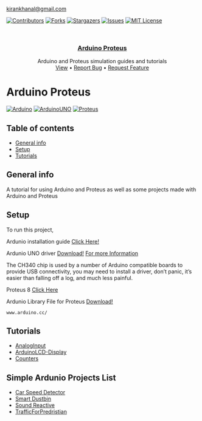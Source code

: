 kirankhanal@gmail.com
<!-- PROJECT SHIELDS -->
[![Contributors][contributors-shield]][contributors-url]
[![Forks][forks-shield]][forks-url]
[![Stargazers][stars-shield]][stars-url]
[![Issues][issues-shield]][issues-url]
[![MIT License][license-shield]][license-url]
<!-- [![LinkedIn][linkedin-shield]][linkedin-url] -->

<!-- PROJECT HEADING -->
<br />
<!-- <p align="center">
    <a href="https://github.com/andipstha/ArduinoProteus">
        <img src="assets/icon.png" alt="Logo" width="80" height="80">
    </a> -->
<h3 align="center"><a href="https://github.com/andipstha/ArduinoProteus">Arduino Proteus</a></h3>
    <p align="center">
        Arduino and Proteus simulation guides and tutorials
<!--         <br />
       <a href="#"><strong>WebSite 📃</strong></a>	
        <br /> -->
        <br />
        <a href="https://www.sandipshrestha0.com.np/ArduinoProteus/">View</a>
        •
        <a href="https://github.com/andipstha/ArduinoProteus/issues">Report Bug</a>
        •
        <a href="https://github.com/andipstha/ArduinoProteus/issues">Request Feature</a>
    </p>
</p>



# Arduino Proteus 
[![Arduino](https://img.shields.io/badge/Arduino-IDE%202.0.4-viridiangreen?style=for-the-badge&logo=Arduino)](https://github.com/Andipstha) [![ArduinoUNO](https://img.shields.io/badge/Arduino-UNO-viridiangreen?style=for-the-badge&logo=Arduino)](https://github.com/Andipstha) [![Proteus](https://img.shields.io/badge/Proteus-v8.0.0-skyblue?style=for-the-badge&logo=Atom)](https://github.com/Andipstha)

## Table of contents
* [General info](#general-info)
* [Setup](#setup)
* [Tutorials](#tutorials)


## General info
A tutorial for using Arduino and Proteus as well as some projects made with Arduino and Proteus
	
## Setup
To run this project,

Ardunio installation guide [Click Here!](https://support.arduino.cc/hc/en-us/articles/4412943340178-Open-the-Arduino-IDE-installation-folder?queryID=8ebc00493e3a2022d0263ccd07ab7c9e)


Ardunio UNO driver [Download!](Driver/CH34x_Install_Windows_v3_4.EXE)
[For more Information](https://sparks.gogo.co.nz/ch340.html)

The CH340 chip is used by a number of Arduino compatible boards to provide USB connectivity, you may need to install a driver, don’t panic, it’s easier than falling off a log, and much less painful.

Proteus 8 [Click Here](https://ettron.com/proteus-8-download-installation-with-crack-and-arduino-libraries/)

Ardunio Library File for Proteus [Download!](LibraryFiles/)

```
www.arduino.cc/
```

## Tutorials
* [AnalogInput](https://github.com/Andipstha/ArduinoProteus/tree/main/Tutorials/AnalogInput)
* [ArduinoLCD-Display](https://github.com/Andipstha/ArduinoProteus/tree/main/Tutorials/ArduinoLCD-Display)
* [Counters](https://github.com/Andipstha/ArduinoProteus/tree/main/Tutorials/Counters)



## Simple Ardunio Projects List
* [Car Speed Detector](https://microdigisoft.com/how-to-make-a-car-speed-detector-using-arduino-and-ir-sensor-in-proteus/)
* [Smart Dustbin](https://github.com/Andipstha/ArduinoProteus/tree/main/Projects/SmartDustbin)
* [Sound Reactive](https://github.com/Andipstha/ArduinoProteus/tree/main/Projects/Sound-Reactive-LED)
* [TrafficForPredristian](https://github.com/Andipstha/ArduinoProteus/tree/main/Projects/TrafficForPredristian)


<!-- /*To generate lorem ipsum use special shortcode: `put-your-code-here`*/ -->

 
 <!-- MARKDOWN LINKS & IMAGES -->
<!-- https://www.markdownguide.org/basic-syntax/#reference-style-links -->
[contributors-shield]: https://img.shields.io/github/contributors/andipstha/ArduinoProteus?style=flat-square
[contributors-url]: https://github.com/Andipstha/ArduinoProteus/graphs/contributors
[forks-shield]: https://img.shields.io/github/forks/andipstha/ArduinoProteus?style=flat-square
[forks-url]: https://github.com/Andipstha/ArduinoProteus/network/members
[stars-shield]: https://img.shields.io/github/stars/andipstha/ArduinoProteus?style=flat-square
[stars-url]: https://github.com/Andipstha/ArduinoProteus/stargazers
[issues-shield]: https://img.shields.io/github/issues/andipstha/ArduinoProteus?style=flat-square
[issues-url]: https://github.com/Andipstha/ArduinoProteus/issues
[license-shield]: https://img.shields.io/github/license/andipstha/ArduinoProteus?style=flat-square
[license-url]: https://github.com/Andipstha/ArduinoProteus/blob/main/LICENSE
[product-screenshot]: images/screenshot.png


